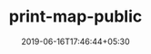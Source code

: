 ---
title: "print-map-public"
date: 2019-06-16T17:46:44+05:30
type: "organisations"
org_name: "Mapbox"
repo_desc: "NA"
repo_link: https://github.com/mapbox/print-map-public


---
